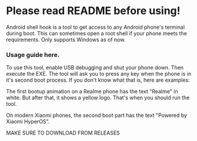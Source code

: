 # Please read README before using!

Android shell hook is a tool to get access to any Android phone's terminal during boot. This can sometimes open a root shell if your phone meets the requirements. Only supports Windows as of now.

### Usage guide here.

To use this tool, enable USB debugging and shut your phone down. Then execute the EXE. The tool will ask you to press any key when the phone is in it's second boot process. If you don't know what that is, here are examples:

The first bootup animation on a Realme phone has the text "Realme" in white. But after that, it shows a yellow logo. That's when you should run the tool.

On modern Xiaomi phones, the second boot part has the text "Powered by Xiaomi HyperOS".

MAKE SURE TO DOWNLOAD FROM RELEASES
